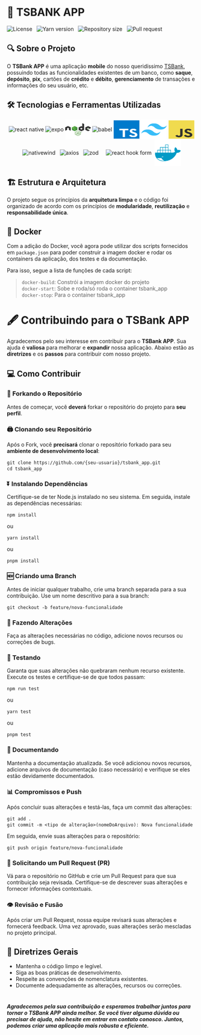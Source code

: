 # 🏦 TSBANK APP

![License](https://img.shields.io/static/v1?label=license&message=MIT&color=orange) &nbsp;
![Yarn version](https://img.shields.io/static/v1?label=yarn&message=v1.22.21&color=yellow) &nbsp;
![Repository size](https://img.shields.io/github/repo-size/bush1D3v/tsbank_app?color=green) &nbsp;
![Pull request](https://img.shields.io/static/v1?label=PR&message=welcome&color=blue)

## 🔍 Sobre o Projeto

O **TSBank APP** é uma aplicação **mobile** do nosso queridíssimo <a href="https://github.com/bush1D3v/tsbank_front">TSBank</a>, possuindo todas as funcionalidades existentes de um banco, como **saque**, **depósito**, **pix**, cartões de **crédito** e **débito**, **gerenciamento** de transações e informações do seu usuário, etc.

## 🛠️ Tecnologias e Ferramentas Utilizadas

<div align='center'>
   <img align='center' height='64' width='58' title='React Native' alt='react native' src='https://github.com/bush1D3v/tsbank_app/assets/133554156/d97db34b-5c29-4aa3-95ae-b098bf544f52' />
   <img align='center' height='58' width='64' title='Expo' alt='expo' src='https://github.com/bush1D3v/tsbank_app/assets/133554156/8a772dfd-74d8-4e53-9b55-43232da7c82c' />
   <img align='center' height='54' width='68' title='Node.js' alt='nodejs' src='https://github.com/devicons/devicon/blob/master/icons/nodejs/nodejs-original-wordmark.svg' />
   <img align='center' height='60' width='60' title='Babel' alt='babel' src='https://github.com/bush1D3v/tsbank_app/assets/133554156/cc9f6980-18c2-4025-8afd-395d8e981e36' />
   <img align='center' height='50' width='70' title='TypeScript' alt='typescript' src='https://github.com/devicons/devicon/blob/master/icons/typescript/typescript-original.svg' />
   <img align='center' height='54' width='68' title='Tailwindcss' alt='tailwindcss' src='https://github.com/devicons/devicon/blob/master/icons/tailwindcss/tailwindcss-original.svg' />
   <img align='center' height='50' width='70' title='JavaScript' alt='javascript' src='https://github.com/devicons/devicon/blob/master/icons/javascript/javascript-original.svg' />
   <img align='center' height='52' width='56' title='Nativewind' alt='nativewind' src='https://github.com/bush1D3v/tsbank_app/assets/133554156/4fc94d62-52c3-4343-9b2d-4ba6a53e5a7d' /> &nbsp;
   <img align='center' height='70' width='50' title='Axios' alt='axios' src='https://github.com/bush1D3v/tsbank_front/assets/133554156/b9ff307f-3582-4635-ae6e-361215efc742' /> &nbsp;
   <img align='center' height='49' width='59' title='Zod' alt='zod' src='https://github.com/bush1D3v/tsbank_front/assets/133554156/5a769805-23e2-4f8b-904d-034b25a982a6' /> &nbsp; &nbsp;
   <img align='center' height='54' width='54' title='React Hook Form' alt='react hook form' src='https://github.com/bush1D3v/tsbank_front/assets/133554156/65a90eb9-1188-4197-a902-6b055464cc76' />&nbsp;
   <img align='center' height='70' width='70' title='Docker' alt='docker' src='https://github.com/devicons/devicon/blob/master/icons/docker/docker-plain.svg' />
</div>

## 🏗 Estrutura e Arquitetura

O projeto segue os princípios da **arquitetura limpa** e o código foi organizado de acordo com os princípios de **modularidade**, **reutilização** e **responsabilidade única**.

## 🐳 Docker

Com a adição do Docker, você agora pode utilizar dos scripts fornecidos em `package.json` para poder construir a imagem docker e rodar os containers da aplicação, dos testes e da documentação.

Para isso, segue a lista de funções de cada script:

> `docker-build`: Constrói a imagem docker do projeto <br> `docker-start`: Sobe e roda/só roda o container tsbank_app <br> `docker-stop`: Para o container tsbank_app

# 🖋️ Contribuindo para o TSBank APP

Agradecemos pelo seu interesse em contribuir para o **TSBank APP**. Sua ajuda é **valiosa** para melhorar e **expandir** nossa aplicação. Abaixo estão as **diretrizes** e os **passos** para contribuir com nosso projeto.

## 💻 Como Contribuir

### 🌳 Forkando o Repositório

Antes de começar, você **deverá** forkar o repositório do projeto para **seu perfil**.

### 🖨 Clonando seu Repositório

Após o Fork, você **precisará** clonar o repositório forkado para seu **ambiente de desenvolvimento local**:

```
git clone https://github.com/{seu-usuario}/tsbank_app.git
cd tsbank_app
```

### ⏬ Instalando Dependências

Certifique-se de ter Node.js instalado no seu sistema. Em seguida, instale as dependências necessárias:

```
npm install
```

ou

```
yarn install
```

ou

```
pnpm install
```

### 🆕 Criando uma Branch

Antes de iniciar qualquer trabalho, crie uma branch separada para a sua contribuição. Use um nome descritivo para a sua branch:

```
git checkout -b feature/nova-funcionalidade
```

### 🔨 Fazendo Alterações

Faça as alterações necessárias no código, adicione novos recursos ou correções de bugs.

### 🧪 Testando

Garanta que suas alterações não quebraram nenhum recurso existente. Execute os testes e certifique-se de que todos passam:

```
npm run test
```

ou

```
yarn test
```

ou

```
pnpm test
```

### 📝 Documentando

Mantenha a documentação atualizada. Se você adicionou novos recursos, adicione arquivos de documentação (caso necessário) e verifique se eles estão devidamente documentados.

### 📊 Compromissos e Push

Após concluir suas alterações e testá-las, faça um commit das alterações:

```
git add .
git commit -m <tipo de alteração>(nomeDoArquivo): Nova funcionalidade
```

Em seguida, envie suas alterações para o repositório:

```
git push origin feature/nova-funcionalidade
```

### 📨 Solicitando um Pull Request (PR)

Vá para o repositório no GitHub e crie um Pull Request para que sua contribuição seja revisada. Certifique-se de descrever suas alterações e fornecer informações contextuais.

### 👁 Revisão e Fusão

Após criar um Pull Request, nossa equipe revisará suas alterações e fornecerá feedback. Uma vez aprovado, suas alterações serão mescladas no projeto principal.

## 💼 Diretrizes Gerais

- Mantenha o código limpo e legível.
- Siga as boas práticas de desenvolvimento.
- Respeite as convenções de nomenclatura existentes.
- Documente adequadamente as alterações, recursos ou correções.

#

**_Agradecemos pela sua contribuição e esperamos trabalhar juntos para tornar o TSBank APP ainda melhor. Se você tiver alguma dúvida ou precisar de ajuda, não hesite em entrar em contato conosco. Juntos, podemos criar uma aplicação mais robusta e eficiente._**
